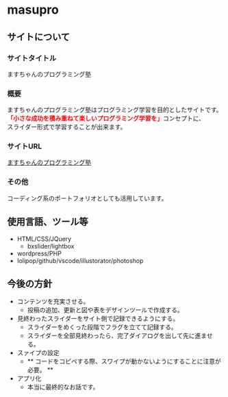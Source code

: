 # masupro

## サイトについて

### サイトタイトル

ますちゃんのプログラミング塾

### 概要

ますちゃんのプログラミング塾はプログラミング学習を目的としたサイトです。<br>
<span style="color: red;">**「小さな成功を積み重ねて楽しいプログラミング学習を」**</span>コンセプトに、<br>
スライダー形式で学習することが出来ます。<br>

### サイトURL

[ますちゃんのプログラミング塾](http://harapeko.cheap.jp/)

### その他

コーディング系のポートフォリオとしても活用しています。

## 使用言語、ツール等

- HTML/CSS/JQuery
    - bxslider/lightbox
- wordpress/PHP
- lolipop/github/vscode/illustorator/photoshop

## 今後の方針

- コンテンツを充実させる。
    - 投稿の追加、更新と図や表をデザインツールで作成する。
- 見終わったスライダーをサイト側で記録できるようにする。
    - スライダーをめくった段階でフラグを立てて記録する。
    - スライダーを全部見終わったら、完了ダイアログを出して先に進ませる。
- スァイプの設定
    - ** コードをコピペする際、スワイプが動かないようにすることに注意が必要。 **
- アプリ化
    - 本当に最終的なお話です。
